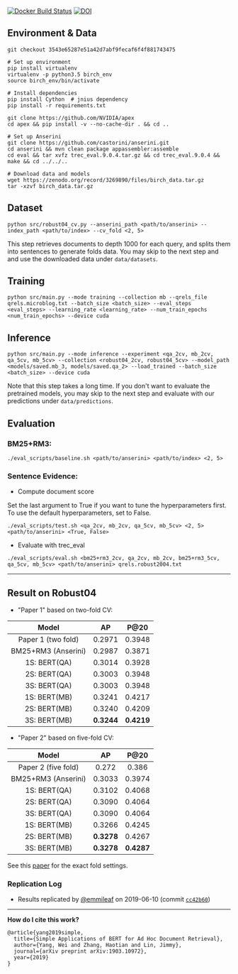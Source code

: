 [ ![Docker Build Status](https://img.shields.io/docker/cloud/build/osirrc2019/birch.svg)](https://hub.docker.com/r/osirrc2019/birch)
[ ![DOI](https://zenodo.org/badge/DOI/10.5281/zenodo.3269890.svg)](https://doi.org/10.5281/zenodo.3269890)

## Environment & Data

```
git checkout 3543e65287e51a42d7abf9fecaf6f4f881743475

# Set up environment
pip install virtualenv
virtualenv -p python3.5 birch_env
source birch_env/bin/activate

# Install dependencies
pip install Cython  # jnius dependency
pip install -r requirements.txt

git clone https://github.com/NVIDIA/apex
cd apex && pip install -v --no-cache-dir . && cd ..

# Set up Anserini
git clone https://github.com/castorini/anserini.git
cd anserini && mvn clean package appassembler:assemble
cd eval && tar xvfz trec_eval.9.0.4.tar.gz && cd trec_eval.9.0.4 && make && cd ../../..

# Download data and models
wget https://zenodo.org/record/3269890/files/birch_data.tar.gz
tar -xzvf birch_data.tar.gz
```

## Dataset

```
python src/robust04_cv.py --anserini_path <path/to/anserini> --index_path <path/to/index> --cv_fold <2, 5>
```

This step retrieves documents to depth 1000 for each query, and splits them into sentences to generate folds data. You may skip to the next step and and use the downloaded data under `data/datasets`.

## Training

```
python src/main.py --mode training --collection mb --qrels_file qrels.microblog.txt --batch_size <batch_size> --eval_steps <eval_steps> --learning_rate <learning_rate> --num_train_epochs <num_train_epochs> --device cuda
```

## Inference

```
python src/main.py --mode inference --experiment <qa_2cv, mb_2cv, qa_5cv, mb_5cv> --collection <robust04_2cv, robust04_5cv> --model_path <models/saved.mb_3, models/saved.qa_2> --load_trained --batch_size <batch_size> --device cuda
```

Note that this step takes a long time. 
If you don't want to evaluate the pretrained models, you may skip to the next step and evaluate with our predictions under `data/predictions`.

## Evaluation

### BM25+RM3:

```
./eval_scripts/baseline.sh <path/to/anserini> <path/to/index> <2, 5>
```

### Sentence Evidence:

- Compute document score

Set the last argument to True if you want to tune the hyperparameters first.
To use the default hyperparameters, set to False.

```
./eval_scripts/test.sh <qa_2cv, mb_2cv, qa_5cv, mb_5cv> <2, 5> <path/to/anserini> <True, False>
```

- Evaluate with trec_eval

```
./eval_scripts/eval.sh <bm25+rm3_2cv, qa_2cv, mb_2cv, bm25+rm3_5cv, qa_5cv, mb_5cv> <path/to/anserini> qrels.robust2004.txt
```


---

## Result on Robust04
 
  - "Paper 1" based on two-fold CV:
 
|        Model        | AP     | P@20   |
|:-------------------:|:------:|:------:|
|  Paper 1 (two fold) | 0.2971 | 0.3948 |
| BM25+RM3 (Anserini) | 0.2987 | 0.3871 |         
|     1S: BERT(QA)    | 0.3014 | 0.3928 |         
|     2S: BERT(QA)    | 0.3003 | 0.3948 |         
|     3S: BERT(QA)    | 0.3003 | 0.3948 |         
|     1S: BERT(MB)    | 0.3241 | 0.4217 |         
|     2S: BERT(MB)    | 0.3240 | 0.4209 |         
|     3S: BERT(MB)    | **0.3244** | **0.4219** |   
 
 - "Paper 2" based on five-fold CV:
 
|        Model        | AP     | P@20   |
|:-------------------:|:------:|:------:|
| Paper 2 (five fold) |  0.272 |  0.386 |
| BM25+RM3 (Anserini) | 0.3033 | 0.3974 |         
|     1S: BERT(QA)    | 0.3102 | 0.4068 |         
|     2S: BERT(QA)    | 0.3090 | 0.4064 |         
|     3S: BERT(QA)    | 0.3090 | 0.4064 |         
|     1S: BERT(MB)    | 0.3266 | 0.4245 |         
|     2S: BERT(MB)    | **0.3278** | 0.4267 |         
|     3S: BERT(MB)    | **0.3278** | **0.4287** |         
 
 See this [paper](https://dl.acm.org/citation.cfm?id=3308781) for the exact fold settings.
 
### Replication Log

+ Results replicated by [@emmileaf](https://github.com/emmileaf) on 2019-06-10 (commit [`cc42b60`](https://github.com/castorini/birch/commit/cc42b60093090969c1d9b24cddd1257c1cad66df))
 
 ---

**How do I cite this work?**

```
@article{yang2019simple,
  title={Simple Applications of BERT for Ad Hoc Document Retrieval},
  author={Yang, Wei and Zhang, Haotian and Lin, Jimmy},
  journal={arXiv preprint arXiv:1903.10972},
  year={2019}
}
```